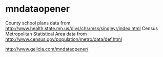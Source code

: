 mndataopener
============

County school plans data from http://www.health.state.mn.us/divs/chs/mss/singleyr/index.html
Census Metropolitan Statistical Area data from http://www.census.gov/population/metro/data/def.html

http://www.gelicia.com/mndataopener/